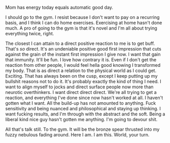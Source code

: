 Mom has energy today equals automatic good day.

I should go to the gym. I resist because I don't want to pay on a recurring basis, and I think I can do home exercises. Exercising at home hasn't done much. A pro of going to the gym is that it's novel and I'm all about trying everything twice, right.

The closest I can attain to a direct positive reaction to me is to get buff. That's *so* direct. It's an undeniable positive good first impression that cuts against the grain of the instant first impression I give now. I want that gain that immunity. It'll be fun. I love how contrary it is. Even if I don't get the reaction from other people, I would feel hella good knowing I transformed my body. That is as direct a relation to the physical world as I could get. Exciting. That has always been on the cusp, except I keep putting up my bullshit reasons not to do it. It's probably exactly the kind of thing I need. I want to align myself to jocks and direct surface people now more than neurotic overthinkers. I want direct direct direct. We're all trying to get a reaction, and everything I've done since now hasn't worked at all. I haven't gotten what I want. All the build-up has not amounted to anything. Fuck sensitivity and being nuanced and philosophical and staying up thinking. I want fucking results, and I'm through with the abstract and the soft. Being a liberal kind nice guy hasn't gotten me anything. I'm going to devour shit.

All that's talk still. To the gym. It will be the bronze spear thrusted into my fuzzy nebulous fading around. Here I am. I am this. World, your turn.
